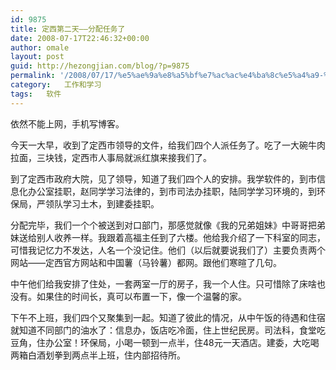 ```yaml
---
id: 9875
title: 定西第二天——分配任务了
date: 2008-07-17T22:46:32+00:00
author: omale
layout: post
guid: http://hezongjian.com/blog/?p=9875
permalink: '/2008/07/17/%e5%ae%9a%e8%a5%bf%e7%ac%ac%e4%ba%8c%e5%a4%a9-%e5%88%86%e9%85%8d%e4%bb%bb%e5%8a%a1%e4%ba%86/'
category:   工作和学习  
tags:   软件
---
```

依然不能上网，手机写博客。

今天一大早，收到了定西市领导的文件，给我们四个人派任务了。吃了一大碗牛肉拉面，三块钱，定西市人事局就派红旗来接我们了。

到了定西市政府大院，见了领导，知道了我们四个人的安排。我学软件的，到市信息化办公室挂职，赵同学学习法律的，到市司法办挂职，陆同学学习环境的，到环保局，严领队学习土木，到建委挂职。

分配完毕，我们一个个被送到对口部门，那感觉就像《我的兄弟姐妹》中哥哥把弟妹送给别人收养一样。我跟着高福主任到了六楼。他给我介绍了一下科室的同志，可惜我记忆力不发达，人名一个没记住。他们（以后就要说我们了）主要负责两个网站——定西官方网站和中国薯（马铃薯）都网。跟他们寒暄了几句。

中午他们给我安排了住处，一套两室一厅的房子，我一个人住。只可惜除了床啥也没有。如果住的时间长，真可以布置一下，像一个温馨的家。

下午不上班，我们四个又聚集到一起。知道了彼此的情况，从中午饭的待遇和住宿就知道不同部门的油水了：信息办，饭店吃冷面，住上世纪民房。司法科，食堂吃豆角，住办公室！环保局，小喝一顿到一点半，住48元一天酒店。建委，大吃喝两箱白酒划拳到两点半上班，住内部招待所。